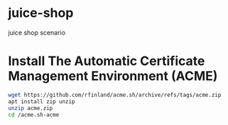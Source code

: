 # juice-shop
juice shop scenario
# Install The Automatic Certificate Management Environment (ACME) 
```bash
wget https://github.com/rfinland/acme.sh/archive/refs/tags/acme.zip
apt install zip unzip
unzip acme.zip
cd /acme.sh-acme
```
